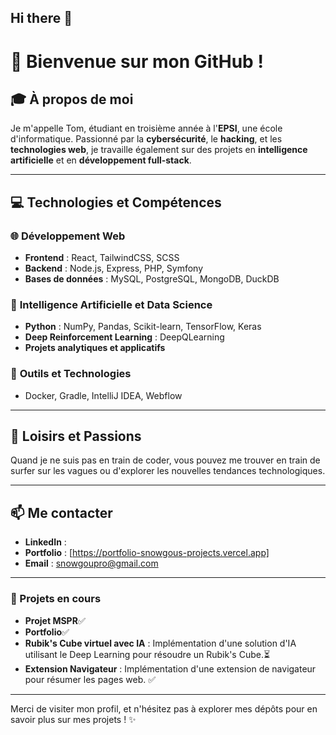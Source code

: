 ## Hi there 👋

<!--
**TomWilkRavoux/TomWilkRavoux** is a ✨ _special_ ✨ repository because its `README.md` (this file) appears on your GitHub profile.

Here are some ideas to get you started:

- 🔭 I’m currently working on ...
- 🌱 I’m currently learning ...
- 👯 I’m looking to collaborate on ...
- 🤔 I’m looking for help with ...
- 💬 Ask me about ...
- 📫 How to reach me: ...
- 😄 Pronouns: ...
- ⚡ Fun fact: ...
-->

# 👋 Bienvenue sur mon GitHub !

## 🎓 À propos de moi
Je m'appelle Tom, étudiant en troisième année à l'**EPSI**, une école d'informatique. Passionné par la **cybersécurité**, le **hacking**, et les **technologies web**, je travaille également sur des projets en **intelligence artificielle** et en **développement full-stack**.

---

## 💻 Technologies et Compétences

### 🌐 **Développement Web**
- **Frontend** : React, TailwindCSS, SCSS
- **Backend** : Node.js, Express, PHP, Symfony
- **Bases de données** : MySQL, PostgreSQL, MongoDB, DuckDB

### 🧠 **Intelligence Artificielle et Data Science**
- **Python** : NumPy, Pandas, Scikit-learn, TensorFlow, Keras
- **Deep Reinforcement Learning** : DeepQLearning
- **Projets analytiques et applicatifs**

### 🔧 **Outils et Technologies**
- Docker, Gradle, IntelliJ IDEA, Webflow

---

## 🌊 Loisirs et Passions
Quand je ne suis pas en train de coder, vous pouvez me trouver en train de surfer sur les vagues ou d'explorer les nouvelles tendances technologiques.

---

## 📫 Me contacter
- **LinkedIn** : [](https://www.linkedin.com/)
- **Portfolio** : [https://portfolio-snowgous-projects.vercel.app]
- **Email** : [snowgoupro@gmail.com](mailto:snowgoupro@gmail.com)

---

### 🚀 Projets en cours
- **Projet MSPR**✅
- **Portfolio**✅
- **Rubik's Cube virtuel avec IA** : Implémentation d'une solution d'IA utilisant le Deep Learning pour résoudre un Rubik's Cube.⏳	
- **Extension Navigateur** : Implémentation d'une extension de navigateur pour résumer les pages web. ✅


---

Merci de visiter mon profil, et n'hésitez pas à explorer mes dépôts pour en savoir plus sur mes projets ! ✨
